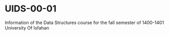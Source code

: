 # UIDS-00-01
Information of the Data Structures course for the fall semester of 1400-1401
University Of Isfahan
